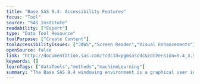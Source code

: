 ```yaml
---
title: "Base SAS 9.4: Accessibility Features"
focus: "Tool"
source: "SAS Institute"
readability: ["Expert"]
type: "Data Tool Resource"
toolPurpose: ["Create Content"]
toolAccessibilityIssues: ["JAWS","Screen Reader","Visual Enhancements"]
openSource: false
link: "http://documentation.sas.com/?cdcId=pgmsascdc&cdcVersion=9.4_3.5&docsetId=basea11y&docsetTarget=n1uyx4mbjg39ezn1uvk9bp0zsvyw.htm&locale=en#n07mzptrteoec2n1lx4jpeu0ibv4"
keywords: []
learnTags: ["dataTools","methods","machineLearning"]
summary: "The Base SAS 9.4 windowing environment is a graphical user interface that enables SAS programmers to write SAS programs that analyze data, run those programs, and view the output.  "
---
```



